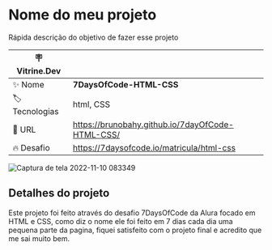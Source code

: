 # Nome do meu projeto

Rápida descrição do objetivo de fazer esse projeto

| :placard: Vitrine.Dev |     |
| -------------  | --- |
| :sparkles: Nome        | **7DaysOfCode-HTML-CSS**
| :label: Tecnologias | html, CSS
| :rocket: URL         |https://brunobahy.github.io/7dayOfCode-HTML-CSS/
| :fire: Desafio     | https://7daysofcode.io/matricula/html-css

<!-- Inserir imagem com a #vitrinedev ao final do link -->
![Captura de tela 2022-11-10 083349](https://user-images.githubusercontent.com/110056385/201081343-a4232b2b-183e-47cb-ac08-412d95a26416.png)

## Detalhes do projeto

Este projeto foi feito através do desafio 7DaysOfCode da Alura focado em HTML e CSS, como diz o nome ele foi feito em 7 dias cada dia uma pequena parte da pagina, fiquei satisfeito com o projeto final e acredito que me sai muito bem.
